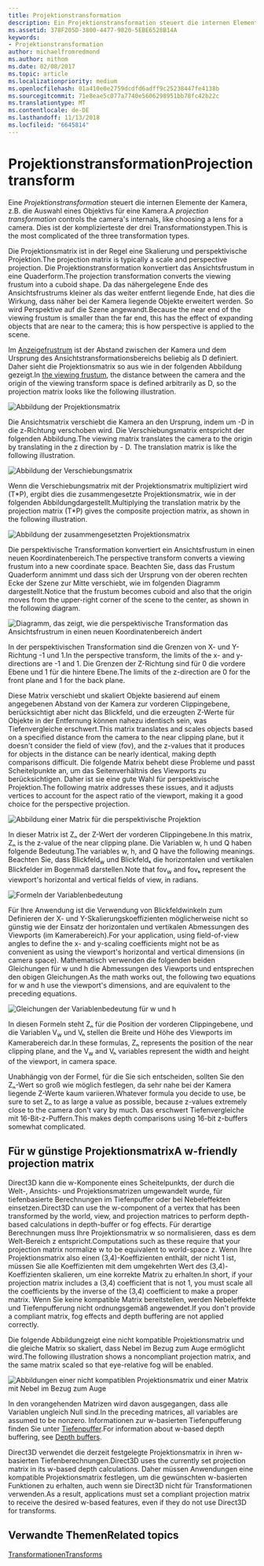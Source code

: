 ```yaml
---
title: Projektionstransformation
description: Ein Projektionstransformation steuert die internen Elemente der Kamera, z.B. die Auswahl einer Linse für eine Kamera. Dies ist der komplizierteste der drei Transformationstypen.
ms.assetid: 378F205D-3800-4477-9820-5EBE6528B14A
keywords:
- Projektionstransformation
author: michaelfromredmond
ms.author: mithom
ms.date: 02/08/2017
ms.topic: article
ms.localizationpriority: medium
ms.openlocfilehash: 01a410e0e2759dcdfd6adff9c25238447fe4138b
ms.sourcegitcommit: 71e8eae5c077a7740e5606298951bb78fc42b22c
ms.translationtype: MT
ms.contentlocale: de-DE
ms.lasthandoff: 11/13/2018
ms.locfileid: "6645814"
---
```

# <a name="projection-transform"></a><span data-ttu-id="f569b-105">Projektionstransformation</span><span class="sxs-lookup"><span data-stu-id="f569b-105">Projection transform</span></span>


<span data-ttu-id="f569b-106">Eine *Projektionstransformation* steuert die internen Elemente der Kamera, z.B. die Auswahl eines Objektivs für eine Kamera.</span><span class="sxs-lookup"><span data-stu-id="f569b-106">A *projection transformation* controls the camera's internals, like choosing a lens for a camera.</span></span> <span data-ttu-id="f569b-107">Dies ist der komplizierteste der drei Transformationstypen.</span><span class="sxs-lookup"><span data-stu-id="f569b-107">This is the most complicated of the three transformation types.</span></span>

<span data-ttu-id="f569b-108">Die Projektionsmatrix ist in der Regel eine Skalierung und perspektivische Projektion.</span><span class="sxs-lookup"><span data-stu-id="f569b-108">The projection matrix is typically a scale and perspective projection.</span></span> <span data-ttu-id="f569b-109">Die Projektionstransformation konvertiert das Ansichtsfrustum in eine Quaderform.</span><span class="sxs-lookup"><span data-stu-id="f569b-109">The projection transformation converts the viewing frustum into a cuboid shape.</span></span> <span data-ttu-id="f569b-110">Da das nähergelegene Ende des Ansichtsfrustrums kleiner als das weiter entfernt liegende Ende, hat dies die Wirkung, dass näher bei der Kamera liegende Objekte erweitert werden. So wird Perspektive auf die Szene angewandt.</span><span class="sxs-lookup"><span data-stu-id="f569b-110">Because the near end of the viewing frustum is smaller than the far end, this has the effect of expanding objects that are near to the camera; this is how perspective is applied to the scene.</span></span>

<span data-ttu-id="f569b-111">Im [Anzeigefrustrum](viewports-and-clipping.md) ist der Abstand zwischen der Kamera und dem Ursprung des Ansichtstransformationsbereichs beliebig als D definiert. Daher sieht die Projektionsmatrix so aus wie in der folgenden Abbildung gezeigt.</span><span class="sxs-lookup"><span data-stu-id="f569b-111">In [the viewing frustum](viewports-and-clipping.md), the distance between the camera and the origin of the viewing transform space is defined arbitrarily as D, so the projection matrix looks like the following illustration.</span></span>

![Abbildung der Projektionsmatrix](images/projmat1.png)

<span data-ttu-id="f569b-113">Die Ansichtsmatrix verschiebt die Kamera an den Ursprung, indem um -D in die z-Richtung verschoben wird. Die Verschiebungsmatrix entspricht der folgenden Abbildung.</span><span class="sxs-lookup"><span data-stu-id="f569b-113">The viewing matrix translates the camera to the origin by translating in the z direction by - D. The translation matrix is like the following illustration.</span></span>

![Abbildung der Verschiebungsmatrix](images/projmat2.png)

<span data-ttu-id="f569b-115">Wenn die Verschiebungsmatrix mit der Projektionsmatrix multipliziert wird (T\*P), ergibt dies die zusammengesetzte Projektionsmatrix, wie in der folgenden Abbildungdargestellt.</span><span class="sxs-lookup"><span data-stu-id="f569b-115">Multiplying the translation matrix by the projection matrix (T\*P) gives the composite projection matrix, as shown in the following illustration.</span></span>

![Abbildung der zusammengesetzten Projektionsmatrix](images/projmat3.png)

<span data-ttu-id="f569b-117">Die perspektivische Transformation konvertiert ein Ansichtsfrustum in einen neuen Koordinatenbereich.</span><span class="sxs-lookup"><span data-stu-id="f569b-117">The perspective transform converts a viewing frustum into a new coordinate space.</span></span> <span data-ttu-id="f569b-118">Beachten Sie, dass das Frustum Quaderform annimmt und dass sich der Ursprung von der oberen rechten Ecke der Szene zur Mitte verschiebt, wie im folgenden Diagramm dargestellt.</span><span class="sxs-lookup"><span data-stu-id="f569b-118">Notice that the frustum becomes cuboid and also that the origin moves from the upper-right corner of the scene to the center, as shown in the following diagram.</span></span>

![Diagramm, das zeigt, wie die perspektivische Transformation das Ansichtsfrustrum in einen neuen Koordinatenbereich ändert](images/cuboid.png)

<span data-ttu-id="f569b-120">In der perspektivischen Transformation sind die Grenzen von X- und Y-Richtung -1 und 1.</span><span class="sxs-lookup"><span data-stu-id="f569b-120">In the perspective transform, the limits of the x- and y-directions are -1 and 1.</span></span> <span data-ttu-id="f569b-121">Die Grenzen der Z-Richtung sind für 0 die vordere Ebene und 1 für die hintere Ebene.</span><span class="sxs-lookup"><span data-stu-id="f569b-121">The limits of the z-direction are 0 for the front plane and 1 for the back plane.</span></span>

<span data-ttu-id="f569b-122">Diese Matrix verschiebt und skaliert Objekte basierend auf einem angegebenen Abstand von der Kamera zur vorderen Clippingebene, berücksichtigt aber nicht das Blickfeld, und die erzeugten Z-Werte für Objekte in der Entfernung können nahezu identisch sein, was Tiefenvergleiche erschwert.</span><span class="sxs-lookup"><span data-stu-id="f569b-122">This matrix translates and scales objects based on a specified distance from the camera to the near clipping plane, but it doesn't consider the field of view (fov), and the z-values that it produces for objects in the distance can be nearly identical, making depth comparisons difficult.</span></span> <span data-ttu-id="f569b-123">Die folgende Matrix behebt diese Probleme und passt Scheitelpunkte an, um das Seitenverhältnis des Viewports zu berücksichtigen. Daher ist sie eine gute Wahl für perspektivische Projektion.</span><span class="sxs-lookup"><span data-stu-id="f569b-123">The following matrix addresses these issues, and it adjusts vertices to account for the aspect ratio of the viewport, making it a good choice for the perspective projection.</span></span>

![Abbildung einer Matrix für die perspektivische Projektion](images/prjmatx1.png)

<span data-ttu-id="f569b-125">In dieser Matrix ist Zₙ der Z-Wert der vorderen Clippingebene.</span><span class="sxs-lookup"><span data-stu-id="f569b-125">In this matrix, Zₙ is the z-value of the near clipping plane.</span></span> <span data-ttu-id="f569b-126">Die Variablen w, h und Q haben folgende Bedeutung.</span><span class="sxs-lookup"><span data-stu-id="f569b-126">The variables w, h, and Q have the following meanings.</span></span> <span data-ttu-id="f569b-127">Beachten Sie, dass Blickfeld<sub>w</sub> und Blickfeldₖ die horizontalen und vertikalen Blickfelder im Bogenmaß darstellen.</span><span class="sxs-lookup"><span data-stu-id="f569b-127">Note that fov<sub>w</sub> and fovₖ represent the viewport's horizontal and vertical fields of view, in radians.</span></span>

![Formeln der Variablenbedeutung](images/prjmatx2.png)

<span data-ttu-id="f569b-129">Für Ihre Anwendung ist die Verwendung von Blickfeldwinkeln zum Definieren der X- und Y-Skalierungskoeffizienten möglicherweise nicht so günstig wie der Einsatz der horizontalen und vertikalen Abmessungen des Viewports (im Kamerabereich).</span><span class="sxs-lookup"><span data-stu-id="f569b-129">For your application, using field-of-view angles to define the x- and y-scaling coefficients might not be as convenient as using the viewport's horizontal and vertical dimensions (in camera space).</span></span> <span data-ttu-id="f569b-130">Mathematisch verwenden die folgenden beiden Gleichungen für w und h die Abmessungen des Viewports und entsprechen den obigen Gleichungen.</span><span class="sxs-lookup"><span data-stu-id="f569b-130">As the math works out, the following two equations for w and h use the viewport's dimensions, and are equivalent to the preceding equations.</span></span>

![Gleichungen der Variablenbedeutung für w und h](images/prjmatx3.png)

<span data-ttu-id="f569b-132">In diesen Formeln steht Zₙ für die Position der vorderen Clippingebene, und die Variablen V<sub>w</sub> und Vₕ stellen die Breite und Höhe des Viewports im Kamerabereich dar.</span><span class="sxs-lookup"><span data-stu-id="f569b-132">In these formulas, Zₙ represents the position of the near clipping plane, and the V<sub>w</sub> and Vₕ variables represent the width and height of the viewport, in camera space.</span></span>

<span data-ttu-id="f569b-133">Unabhängig von der Formel, für die Sie sich entscheiden, sollten Sie den Zₙ-Wert so groß wie möglich festlegen, da sehr nahe bei der Kamera liegende Z-Werte kaum variieren.</span><span class="sxs-lookup"><span data-stu-id="f569b-133">Whatever formula you decide to use, be sure to set Zₙ to as large a value as possible, because z-values extremely close to the camera don't vary by much.</span></span> <span data-ttu-id="f569b-134">Das erschwert Tiefenvergleiche mit 16-Bit-z-Puffern.</span><span class="sxs-lookup"><span data-stu-id="f569b-134">This makes depth comparisons using 16-bit z-buffers somewhat complicated.</span></span>

## <a name="span-idawfriendlyprojectionmatrixspanspan-idawfriendlyprojectionmatrixspanspan-idawfriendlyprojectionmatrixspana-w-friendly-projection-matrix"></a><span data-ttu-id="f569b-135"><span id="A_W_Friendly_Projection_Matrix"></span><span id="a_w_friendly_projection_matrix"></span><span id="A_W_FRIENDLY_PROJECTION_MATRIX"></span>Für w günstige Projektionsmatrix</span><span class="sxs-lookup"><span data-stu-id="f569b-135"><span id="A_W_Friendly_Projection_Matrix"></span><span id="a_w_friendly_projection_matrix"></span><span id="A_W_FRIENDLY_PROJECTION_MATRIX"></span>A w-friendly projection matrix</span></span>


<span data-ttu-id="f569b-136">Direct3D kann die w-Komponente eines Scheitelpunkts, der durch die Welt-, Ansichts- und Projektionsmatrizen umgewandelt wurde, für tiefenbasierte Berechnungen im Tiefenpuffer oder bei Nebeleffekten einsetzen.</span><span class="sxs-lookup"><span data-stu-id="f569b-136">Direct3D can use the w-component of a vertex that has been transformed by the world, view, and projection matrices to perform depth-based calculations in depth-buffer or fog effects.</span></span> <span data-ttu-id="f569b-137">Für derartige Berechnungen muss Ihre Projektionsmatrix w so normalisieren, dass es dem Welt-Bereich z entspricht.</span><span class="sxs-lookup"><span data-stu-id="f569b-137">Computations such as these require that your projection matrix normalize w to be equivalent to world-space z.</span></span> <span data-ttu-id="f569b-138">Wenn Ihre Projektionsmatrix also einen (3,4)-Koeffizienten enthält, der nicht 1 ist, müssen Sie alle Koeffizienten mit dem umgekehrten Wert des (3,4)-Koeffizienten skalieren, um eine korrekte Matrix zu erhalten.</span><span class="sxs-lookup"><span data-stu-id="f569b-138">In short, if your projection matrix includes a (3,4) coefficient that is not 1, you must scale all the coefficients by the inverse of the (3,4) coefficient to make a proper matrix.</span></span> <span data-ttu-id="f569b-139">Wenn Sie keine kompatible Matrix bereitstellen, werden Nebeleffekte und Tiefenpufferung nicht ordnungsgemäß angewendet.</span><span class="sxs-lookup"><span data-stu-id="f569b-139">If you don't provide a compliant matrix, fog effects and depth buffering are not applied correctly.</span></span>

<span data-ttu-id="f569b-140">Die folgende Abbildungzeigt eine nicht kompatible Projektionsmatrix und die gleiche Matrix so skaliert, dass Nebel im Bezug zum Auge ermöglicht wird.</span><span class="sxs-lookup"><span data-stu-id="f569b-140">The following illustration shows a noncompliant projection matrix, and the same matrix scaled so that eye-relative fog will be enabled.</span></span>

![Abbildungen einer nicht kompatiblen Projektionsmatrix und einer Matrix mit Nebel im Bezug zum Auge](images/eyerlmx.png)

<span data-ttu-id="f569b-142">In den vorangehenden Matrizen wird davon ausgegangen, dass alle Variablen ungleich Null sind.</span><span class="sxs-lookup"><span data-stu-id="f569b-142">In the preceding matrices, all variables are assumed to be nonzero.</span></span> <span data-ttu-id="f569b-143">Informationen zur w-basierten Tiefenpufferung finden Sie unter [Tiefenpuffer](depth-buffers.md).</span><span class="sxs-lookup"><span data-stu-id="f569b-143">For information about w-based depth buffering, see [Depth buffers](depth-buffers.md).</span></span>

<span data-ttu-id="f569b-144">Direct3D verwendet die derzeit festgelegte Projektionsmatrix in ihren w-basierten Tiefenberechnungen.</span><span class="sxs-lookup"><span data-stu-id="f569b-144">Direct3D uses the currently set projection matrix in its w-based depth calculations.</span></span> <span data-ttu-id="f569b-145">Daher müssen Anwendungen eine kompatible Projektionsmatrix festlegen, um die gewünschten w-basierten Funktionen zu erhalten, auch wenn sie Direct3D nicht für Transformationen verwenden.</span><span class="sxs-lookup"><span data-stu-id="f569b-145">As a result, applications must set a compliant projection matrix to receive the desired w-based features, even if they do not use Direct3D for transforms.</span></span>

## <a name="span-idrelated-topicsspanrelated-topics"></a><span data-ttu-id="f569b-146"><span id="related-topics"></span>Verwandte Themen</span><span class="sxs-lookup"><span data-stu-id="f569b-146"><span id="related-topics"></span>Related topics</span></span>


[<span data-ttu-id="f569b-147">Transformationen</span><span class="sxs-lookup"><span data-stu-id="f569b-147">Transforms</span></span>](transforms.md)

 

 




